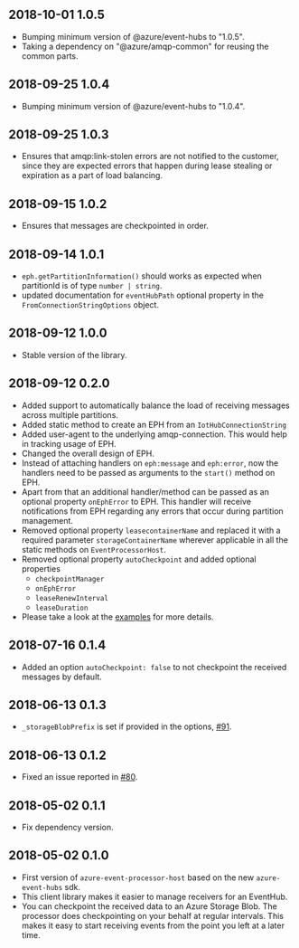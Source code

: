 ## 2018-10-01 1.0.5
- Bumping minimum version of @azure/event-hubs to "1.0.5".
- Taking a dependency on "@azure/amqp-common" for reusing the common parts.

## 2018-09-25 1.0.4
- Bumping minimum version of @azure/event-hubs to "1.0.4".

## 2018-09-25 1.0.3
- Ensures that amqp:link-stolen errors are not notified to the customer, since they are expected errors that
happen during lease stealing or expiration as a part of load balancing.

## 2018-09-15 1.0.2
- Ensures that messages are checkpointed in order.

## 2018-09-14 1.0.1
- `eph.getPartitionInformation()` should works as expected when partitionId is of type `number | string`.
- updated documentation for `eventHubPath` optional property in the `FromConnectionStringOptions` object.

## 2018-09-12 1.0.0
- Stable version of the library.

## 2018-09-12 0.2.0
- Added support to automatically balance the load of receiving messages across multiple partitions.
- Added static method to create an EPH from an `IotHubConnectionString`
- Added user-agent to the underlying amqp-connection. This would help in tracking usage of EPH.
- Changed the overall design of EPH.
- Instead of attaching handlers on `eph:message` and `eph:error`, now the handlers need to be passed
as arguments to the `start()` method on EPH.
- Apart from that an additional handler/method can be passed as an optional property `onEphError`
to EPH. This handler will receive notifications from EPH regarding any errors that occur during
partition management.
- Removed optional property `leasecontainerName` and replaced it with a required parameter `storageContainerName` wherever applicable in all the static methods on `EventProcessorHost`.
- Removed optional property `autoCheckpoint` and added optional properties
   - `checkpointManager`
   - `onEphError`
   - `leaseRenewInterval`
   - `leaseDuration`
- Please take a look at the [examples](https://github.com/Azure/azure-event-hubs-node/tree/master/processor/examples) for more details.

## 2018-07-16 0.1.4
- Added an option `autoCheckpoint: false` to not checkpoint the received messages by default.

## 2018-06-13 0.1.3
- `_storageBlobPrefix` is set if provided in the options, [#91](https://github.com/Azure/azure-event-hubs-node/pull/91).

## 2018-06-13 0.1.2
- Fixed an issue reported in [#80](https://github.com/Azure/azure-event-hubs-node/issues/80).

## 2018-05-02 0.1.1
- Fix dependency version.

## 2018-05-02 0.1.0
- First version of `azure-event-processor-host` based on the new `azure-event-hubs` sdk.
- This client library makes it easier to manage receivers for an EventHub.
- You can checkpoint the received data to an Azure Storage Blob. The processor does checkpointing
on your behalf at regular intervals. This makes it easy to start receiving events from the point you
left at a later time.